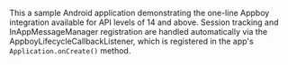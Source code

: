 
This a sample Android application demonstrating the one-line Appboy integration available
for API levels of 14 and above. Session tracking and InAppMessageManager registration are handled automatically via the 
AppboyLifecycleCallbackListener, which is registered in the app's ```Application.onCreate()``` method.